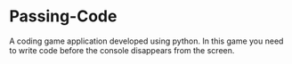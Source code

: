 # Passing-Code
A coding game application developed using python. In this game you need to write code before the console disappears from the screen.
